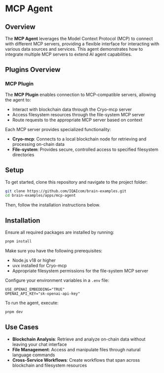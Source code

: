 # MCP Agent

## Overview

The **MCP Agent** leverages the Model Context Protocol (MCP) to connect with different MCP servers, providing a flexible interface for interacting with various data sources and services. This agent demonstrates how to integrate multiple MCP servers to extend AI agent capabilities.

## Plugins Overview

### MCP Plugin

The **MCP Plugin** enables connection to MCP-compatible servers, allowing the agent to:

- Interact with blockchain data through the Cryo-mcp server
- Access filesystem resources through the file-system MCP server
- Route requests to the appropriate MCP server based on context

Each MCP server provides specialized functionality:

- **Cryo-mcp**: Connects to a local blockchain node for retrieving and processing on-chain data
- **File-system**: Provides secure, controlled access to specified filesystem directories

## Setup

To get started, clone this repository and navigate to the project folder:

```bash
git clone https://github.com/IQAIcom/brain-examples.git
cd brain-examples/apps/mcp-agent
```

Then, follow the installation instructions below.

## Installation

Ensure all required packages are installed by running:

```bash
pnpm install
```

Make sure you have the following prerequisites:

- Node.js v18 or higher
- uvx installed for Cryo-mcp
- Appropriate filesystem permissions for the file-system MCP server

Configure your environment variables in a `.env` file:

```env
USE_OPENAI_EMBEDDING="TRUE"
OPENAI_API_KEY="sk-openai-api-key"
```

To run the agent, execute:

```bash
pnpm dev
```

## Use Cases

- **Blockchain Analysis**: Retrieve and analyze on-chain data without leaving your chat interface
- **File Management**: Access and manipulate files through natural language commands
- **Cross-Service Workflows**: Create workflows that span across blockchain and filesystem resources
